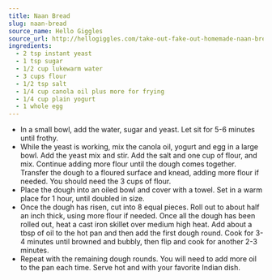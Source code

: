 ```yaml
---
title: Naan Bread
slug: naan-bread
source_name: Hello Giggles
source_url: http://hellogiggles.com/take-out-fake-out-homemade-naan-bread
ingredients:
  - 2 tsp instant yeast
  - 1 tsp sugar
  - 1/2 cup lukewarm water
  - 3 cups flour
  - 1/2 tsp salt
  - 1/4 cup canola oil plus more for frying
  - 1/4 cup plain yogurt
  - 1 whole egg
---
```


* In a small bowl, add the water, sugar and yeast.  Let sit for 5-6 minutes until frothy.
* While the yeast is working, mix the canola oil, yogurt and egg in a large bowl. Add the yeast mix and stir. Add the salt and one cup of flour, and mix. Continue adding more flour until the dough comes together.  Transfer the dough to a floured surface and knead, adding more flour if needed. You should need the 3 cups of flour.
* Place the dough into an oiled bowl and cover with a towel. Set in a warm place for 1 hour, until doubled in size.
* Once the dough has risen, cut into 8 equal pieces. Roll out to about half an inch thick, using more flour if needed. Once all the dough has been rolled out, heat a cast iron skillet over medium high heat. Add about a tbsp of oil to the hot pan and then add the first dough round. Cook for 3-4 minutes until browned and bubbly, then flip and cook for another 2-3 minutes.
* Repeat with the remaining dough rounds. You will need to add more oil to the pan each time. Serve hot and with your favorite Indian dish.
